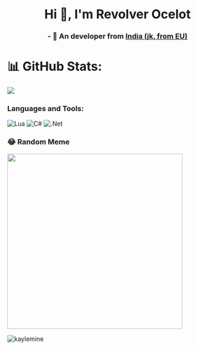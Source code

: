 <h1 align="center">Hi 👋, I'm Revolver Ocelot</h1>
<h3 align="center"> - 🚽 An developer from <a href="https://www.youtube.com/watch?v=7iUiVa2tfFo">India (jk, from EU)</a> 

</h3>
 

# 📊 GitHub Stats:

![](https://github-readme-stats.vercel.app/api/top-langs/?username=KayleMine&theme=ayu-mirage&hide_border=false&include_all_commits=true&count_private=true&layout=compact&hide_progress=true&exclude_repo=Telegram-WoW-Whisper)
 

<h3 align="left">Languages and Tools:</h3>

![Lua](https://img.shields.io/badge/lua-%232C2D72.svg?style=plastic&logo=lua&logoColor=white) ![C#](https://img.shields.io/badge/c%23-%23239120.svg?style=plastic&logo=c-sharp&logoColor=white) ![.Net](https://img.shields.io/badge/.NET-5C2D91?style=plastic&logo=.net&logoColor=white)

### 😂 Random Meme
<img src='https://randommeme-five.vercel.app/' style="height: 400px;"/>
<p align="left"> <img src="https://komarev.com/ghpvc/?username=kaylemine&label=Profile%20views&color=0e75b6&style=flat" alt="kaylemine" /> </p>
